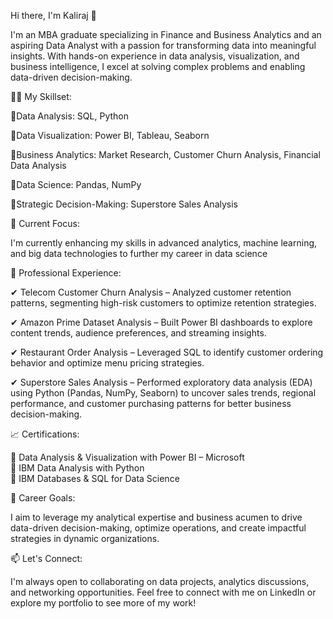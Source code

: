 

Hi there, I'm Kaliraj 👋  

I'm an MBA graduate specializing in Finance and Business Analytics and an aspiring Data Analyst with a passion for transforming data into meaningful insights. With hands-on experience in data analysis, visualization, and business intelligence, I excel at solving complex problems and enabling data-driven decision-making.  


👨‍💻 My Skillset:

🔹Data Analysis: SQL, Python

🔹Data Visualization: Power BI, Tableau, Seaborn  

🔹Business Analytics: Market Research, Customer Churn Analysis, Financial Data Analysis  

🔹Data Science: Pandas, NumPy

🔹Strategic Decision-Making: Superstore Sales Analysis  


🌱 Current Focus:

I'm currently enhancing my skills in advanced analytics, machine learning, and big data technologies to further my career in data science

💼 Professional Experience: 

✔ Telecom Customer Churn Analysis – Analyzed customer retention patterns, segmenting high-risk customers to optimize retention strategies.  

✔ Amazon Prime Dataset Analysis – Built Power BI dashboards to explore content trends, audience preferences, and streaming insights.

✔ Restaurant Order Analysis – Leveraged SQL to identify customer ordering behavior and optimize menu pricing strategies.

✔ Superstore Sales Analysis – Performed exploratory data analysis (EDA) using Python (Pandas, NumPy, Seaborn) to uncover sales trends, regional performance, and customer purchasing patterns for better business decision-making.  

📈 Certifications:  

📜 Data Analysis & Visualization with Power BI – Microsoft  
📜 IBM Data Analysis with Python  
📜 IBM Databases & SQL for Data Science 


🎯 Career Goals: 

I aim to leverage my analytical expertise and business acumen to drive data-driven decision-making, optimize operations, and create impactful strategies in dynamic organizations.


📫 Let's Connect:

I'm always open to collaborating on data projects, analytics discussions, and networking opportunities. Feel free to connect with me on LinkedIn or explore my portfolio to see more of my work!  



